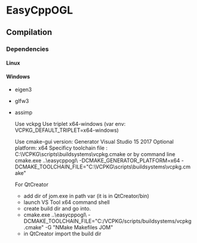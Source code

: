 # EasyCppOGL

## Compilation

### Dependencies

#### Linux

#### Windows

* eigen3
* glfw3
* assimp

	Use vckpg
	Use triplet x64-windows (var env: VCPKG_DEFAULT_TRIPLET=x64-windows)

	Use cmake-gui version:
	Generator Visual Studio 15 2017
	Optional platform: x64
	Specificy toolchain file : C:\VCPKG\scripts\buildsystems\vcpkg.cmake
	or by command line
		cmake.exe ..\easycppogl\ -DCMAKE_GENERATOR_PLATFORM=x64 -DCMAKE_TOOLCHAIN_FILE="C:\VCPKG\scripts\buildsystems\vcpkg.cmake"

	For QtCreator
	* add dir of jom.exe in path var (it is in QtCreator/bin)
	* launch VS Tool x64 command shell 
	* create build dir and go into.
	* cmake.exe ..\easycppogl\ -DCMAKE_TOOLCHAIN_FILE="C:/VCPKG/scripts/buildsystems/vcpkg.cmake" -G "NMake Makefiles JOM"
	* in QtCreator import the build dir



	